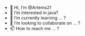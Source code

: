 - 👋 Hi, I’m @Artems21
- 👀 I’m interested in java? 
- 🌱 I’m currently learning ... ? 
- 💞️ I’m looking to collaborate on ... ? 
- 📫 How to reach me ... ? 
